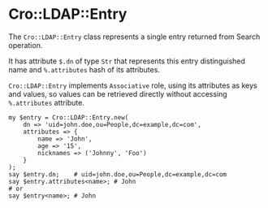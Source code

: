 # Cro::LDAP::Entry

The `Cro::LDAP::Entry` class represents a single entry returned from
Search operation.

It has attribute `$.dn` of type `Str` that represents this entry
distinguished name and `%.attributes` hash of its attributes.

`Cro::LDAP::Entry` implements `Associative` role, using its attributes
as keys and values, so values can be retrieved directly without
accessing `%.attributes` attribute.

```perl6
my $entry = Cro::LDAP::Entry.new(
    dn => 'uid=john.doe,ou=People,dc=example,dc=com',
    attributes => {
        name => 'John',
        age => '15',
        nicknames => ('Johnny', 'Foo')
    }
);
say $entry.dn;    # uid=john.doe,ou=People,dc=example,dc=com
say $entry.attributes<name>; # John
# or
say $entry<name>; # John
```

